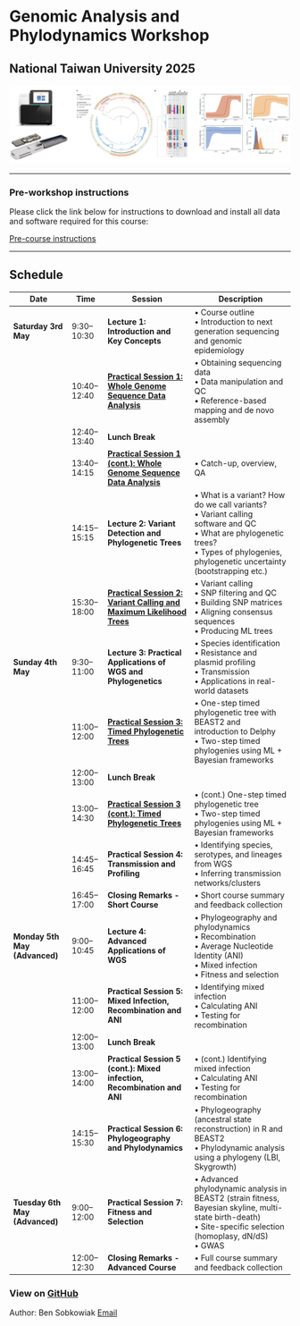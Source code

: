 # Genomic Analysis and Phylodynamics Workshop 
## National Taiwan University 2025


![Title Image](Sequence_trees.png)


---


### Pre-workshop instructions

Please click the link below for instructions to download and install all data and software required for this course:

[Pre-course instructions](preworkshopinstructions2.md)

---

## Schedule


| Date            | Time         | Session                                                         | Description                                                                                                                                              |
|------------------|--------------|------------------------------------------------------------------|----------------------------------------------------------------------------------------------------------------------------------------------------------|
| **Saturday 3rd May** | 9:30–10:30   | **Lecture 1: Introduction and Key Concepts**                    | • Course outline<br>• Introduction to next generation sequencing and genomic epidemiology                                                               |
|                  | 10:40–12:40  | [**Practical Session 1: Whole Genome Sequence Data Analysis**](Practicals/Obtaining_sequencing_data.md)    | • Obtaining sequencing data<br>• Data manipulation and QC<br>• Reference-based mapping and de novo assembly                                             |
|                  | 12:40–13:40  | **Lunch Break**                                                 |                                                                                                                                                          |
|                  | 13:40–14:15  | [**Practical Session 1 (cont.): Whole Genome Sequence Data Analysis**](Practicals/Obtaining_sequencing_data.md) | • Catch-up, overview, QA                                                                                                                           |
|                  | 14:15–15:15  | **Lecture 2: Variant Detection and Phylogenetic Trees**         | • What is a variant? How do we call variants?<br>• Variant calling software and QC<br>• What are phylogenetic trees?<br>• Types of phylogenies, phylogenetic uncertainty (bootstrapping etc.) |
|                  | 15:30–18:00  | [**Practical Session 2: Variant Calling and Maximum Likelihood Trees**](Practicals/VariantCall.md) | • Variant calling<br>• SNP filtering and QC<br>• Building SNP matrices<br>• Aligning consensus sequences<br>• Producing ML trees                  |
| **Sunday 4th May** | 9:30–11:00   | **Lecture 3: Practical Applications of WGS and Phylogenetics**  | • Species identification<br>• Resistance and plasmid profiling<br>• Transmission<br>• Applications in real-world datasets                               |
|                  | 11:00–12:00  | [**Practical Session 3: Timed Phylogenetic Trees**](Practicals/Beast.md)              | • One-step timed phylogenetic tree with BEAST2 and introduction to Delphy<br>• Two-step timed phylogenies using ML + Bayesian frameworks                 |
|                  | 12:00–13:00  | **Lunch Break**                                                 |                                                                                                                                                          |
|                  | 13:00–14:30  | [**Practical Session 3 (cont.): Timed Phylogenetic Trees**](Practicals/Beast.md)      | • (cont.) One-step timed phylogenetic tree <br>• Two-step timed phylogenies using ML + Bayesian frameworks                                               |
|                  | 14:45–16:45  | **Practical Session 4: Transmission and Profiling**            | • Identifying species, serotypes, and lineages from WGS<br>• Inferring transmission networks/clusters                                   |
|                  | 16:45–17:00  | **Closing Remarks - Short Course**            | • Short course summary and feedback collection                                   |
| **Monday 5th May (Advanced)** | 9:00–10:45   | **Lecture 4: Advanced Applications of WGS**                     | • Phylogeography and phylodynamics<br>• Recombination<br>• Average Nucleotide Identity (ANI)<br>• Mixed infection<br>• Fitness and selection             |
|                  | 11:00–12:00  | **Practical Session 5: Mixed Infection, Recombination and ANI**| • Identifying mixed infection<br>• Calculating ANI<br>• Testing for recombination                                                                        |
|                  | 12:00–13:00  | **Lunch Break**                                                 |                                                                                                                                                          |
|                  | 13:00–14:00  | **Practical Session 5 (cont.): Mixed infection, Recombination and ANI** | • (cont.) Identifying mixed infection<br>• Calculating ANI<br>• Testing for recombination                                                       |
|                  | 14:15–15:30  | **Practical Session 6: Phylogeography and Phylodynamics**      | • Phylogeography (ancestral state reconstruction) in R and BEAST2<br>• Phylodynamic analysis using a phylogeny (LBI, Skygrowth)                         |
| **Tuesday 6th May (Advanced)** | 9:00–12:00   | **Practical Session 7: Fitness and Selection**                  | • Advanced phylodynamic analysis in BEAST2 (strain fitness, Bayesian skyline, multi-state birth-death)<br>• Site-specific selection (homoplasy, dN/dS)<br>• GWAS |
|                  | 12:00–12:30  | **Closing Remarks - Advanced Course**                                  | • Full course summary and feedback collection                                                                                                                 |



### View on [GitHub](https://github.com/bensobkowiak/GenomicsCourse/)

Author: Ben Sobkowiak [Email](mailto:b.sobkowiak.12@ucl.ac.uk)
